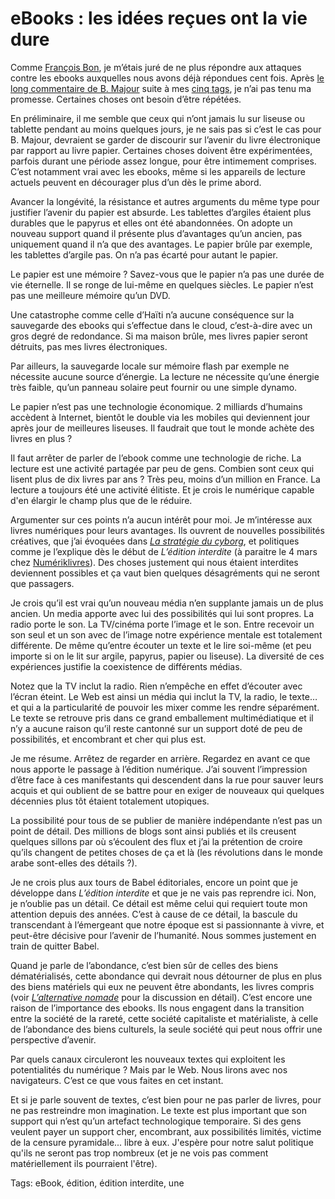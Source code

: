 # eBooks : les idées reçues ont la vie dure

Comme [François Bon](http://www.tierslivre.net/), je m’étais juré de ne plus répondre aux attaques contre les ebooks auxquelles nous avons déjà répondues cent fois. Après [le long commentaire de B. Majour](http://blog.tcrouzet.com/2011/02/24/si-des-millions-de-personnes-imitent-alors-nous-changeons-le-monde/#comment-88726) suite à mes [cinq tags](http://blog.tcrouzet.com/2011/02/24/si-des-millions-de-personnes-imitent-alors-nous-changeons-le-monde), je n’ai pas tenu ma promesse. Certaines choses ont besoin d’être répétées.

En préliminaire, il me semble que ceux qui n’ont jamais lu sur liseuse ou tablette pendant au moins quelques jours, je ne sais pas si c’est le cas pour B. Majour, devraient se garder de discourir sur l’avenir du livre électronique par rapport au livre papier. Certaines choses doivent être expérimentées, parfois durant une période assez longue, pour être intimement comprises. C’est notamment vrai avec les ebooks, même si les appareils de lecture actuels peuvent en décourager plus d’un dès le prime abord.

Avancer la longévité, la résistance et autres arguments du même type pour justifier l’avenir du papier est absurde. Les tablettes d’argiles étaient plus durables que le papyrus et elles ont été abandonnées. On adopte un nouveau support quand il présente plus d’avantages qu’un ancien, pas uniquement quand il n’a que des avantages. Le papier brûle par exemple, les tablettes d’argile pas. On n’a pas écarté pour autant le papier.

Le papier est une mémoire ? Savez-vous que le papier n’a pas une durée de vie éternelle. Il se ronge de lui-même en quelques siècles. Le papier n’est pas une meilleure mémoire qu’un DVD.

Une catastrophe comme celle d’Haïti n’a aucune conséquence sur la sauvegarde des ebooks qui s’effectue dans le cloud, c’est-à-dire avec un gros degré de redondance. Si ma maison brûle, mes livres papier seront détruits, pas mes livres électroniques.

Par ailleurs, la sauvegarde locale sur mémoire flash par exemple ne nécessite aucune source d’énergie. La lecture ne nécessite qu’une énergie très faible, qu’un panneau solaire peut fournir ou une simple dynamo.

Le papier n’est pas une technologie économique. 2 milliards d’humains accèdent à Internet, bientôt le double via les mobiles qui deviennent jour après jour de meilleures liseuses. Il faudrait que tout le monde achète des livres en plus ?

Il faut arrêter de parler de l’ebook comme une technologie de riche. La lecture est une activité partagée par peu de gens. Combien sont ceux qui lisent plus de dix livres par ans ? Très peu, moins d’un million en France. La lecture a toujours été une activité élitiste. Et je crois le numérique capable d'en élargir le champ plus que de le réduire.

Argumenter sur ces points n’a aucun intérêt pour moi. Je m’intéresse aux livres numériques pour leurs avantages. Ils ouvrent de nouvelles possibilités créatives, que j’ai évoquées dans [*La stratégie du cyborg*](http://blog.tcrouzet.com/la-strategie-du-cyborg/), et politiques comme je l’explique dès le début de *L’édition interdite* (à paraitre le 4 mars chez [Numériklivres](http://www.numeriklivres.com/)). Des choses justement qui nous étaient interdites deviennent possibles et ça vaut bien quelques désagréments qui ne seront que passagers.

Je crois qu’il est vrai qu’un nouveau média n’en supplante jamais un de plus ancien. Un media apporte avec lui des possibilités qui lui sont propres. La radio porte le son. La TV/cinéma porte l’image et le son. Entre recevoir un son seul et un son avec de l’image notre expérience mentale est totalement différente. De même qu’entre écouter un texte et le lire soi-même (et peu importe si on le lit sur argile, papyrus, papier ou liseuse). La diversité de ces expériences justifie la coexistence de différents médias.

Notez que la TV inclut la radio. Rien n’empêche en effet d’écouter avec l’écran éteint. Le Web est ainsi un média qui inclut la TV, la radio, le texte… et qui a la particularité de pouvoir les mixer comme les rendre séparément. Le texte se retrouve pris dans ce grand emballement multimédiatique et il n’y a aucune raison qu’il reste cantonné sur un support doté de peu de possibilités, et encombrant et cher qui plus est.

Je me résume. Arrêtez de regarder en arrière. Regardez en avant ce que nous apporte le passage à l’édition numérique. J’ai souvent l’impression d’être face à ces manifestants qui descendent dans la rue pour sauver leurs acquis et qui oublient de se battre pour en exiger de nouveaux qui quelques décennies plus tôt étaient totalement utopiques.

La possibilité pour tous de se publier de manière indépendante n’est pas un point de détail. Des millions de blogs sont ainsi publiés et ils creusent quelques sillons par où s’écoulent des flux et j’ai la prétention de croire qu’ils changent de petites choses de ça et là (les révolutions dans le monde arabe sont-elles des détails ?).

Je ne crois plus aux tours de Babel éditoriales, encore un point que je développe dans *L’édition interdite* et que je ne vais pas reprendre ici. Non, je n’oublie pas un détail. Ce détail est même celui qui requiert toute mon attention depuis des années. C’est à cause de ce détail, la bascule du transcendant à l’émergeant que notre époque est si passionnante à vivre, et peut-être décisive pour l’avenir de l’humanité. Nous sommes justement en train de quitter Babel.

Quand je parle de l’abondance, c’est bien sûr de celles des biens dématérialisés, cette abondance qui devrait nous détourner de plus en plus des biens matériels qui eux ne peuvent être abondants, les livres compris (voir [*L’alternative nomade*](http://blog.tcrouzet.com/alternative-nomade/) pour la discussion en détail). C’est encore une raison de l’importance des ebooks. Ils nous engagent dans la transition entre la société de la rareté, cette société capitaliste et matérialiste, à celle de l’abondance des biens culturels, la seule société qui peut nous offrir une perspective d’avenir.

Par quels canaux circuleront les nouveaux textes qui exploitent les potentialités du numérique ? Mais par le Web. Nous lirons avec nos navigateurs. C’est ce que vous faites en cet instant.

Et si je parle souvent de textes, c’est bien pour ne pas parler de livres, pour ne pas restreindre mon imagination. Le texte est plus important que son support qui n’est qu’un artefact technologique temporaire. Si des gens veulent payer un support cher, encombrant, aux possibilités limités, victime de la censure pyramidale... libre à eux. J'espère pour notre salut politique qu'ils ne seront pas trop nombreux (et je ne vois pas comment matériellement ils pourraient l'être).

Tags: eBook, édition, édition interdite, une